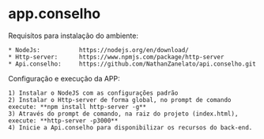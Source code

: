 # app.conselho

Requisítos para instalação do ambiente:

    * NodeJs:           https://nodejs.org/en/download/
    * Http-server:      https://www.npmjs.com/package/http-server
    * Api.conselho:     https://github.com/NathanZanelato/api.conselho.git

Configuração e execução da APP:

    1) Instalar o NodeJS com as configurações padrão
    2) Instalar o Http-server de forma global, no prompt de comando execute: **npm install http-server -g**
    3) Através do prompt de comando, na raiz do projeto (index.html), execute: **http-server -p3000**
    4) Inicie a Api.conselho para disponibilizar os recursos do back-end.
